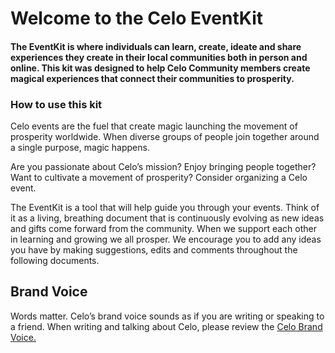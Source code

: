 # Welcome to the Celo EventKit

#### The EventKit is where individuals can learn, create, ideate and share experiences they create in their local communities both in person and online. This kit was designed to help Celo Community members create magical experiences that connect their communities to prosperity.

### How to use this kit
Celo events are the fuel that create magic launching the movement of prosperity worldwide. When diverse groups of people join together around a single purpose, magic happens.

Are you passionate about Celo’s mission? Enjoy bringing people together? Want to cultivate a movement of prosperity? Consider organizing a Celo event.

The EventKit is a tool that will help guide you through your events. Think of it as a living, breathing document that is continuously evolving as new ideas and gifts come forward from the community. When we support each other in learning and growing we all prosper. We encourage you to add any ideas you have by making suggestions, edits and comments throughout the following documents.

## Brand Voice
Words matter. Celo’s brand voice sounds as if you are writing or speaking to a friend. When writing and talking about Celo, please review the [Celo Brand Voice.](https://docs.google.com/document/d/1Y1mfpBGad_8ZxSuIqwX52MWGEMfoWGt5HXc7sZp9h70/edit?usp=sharing)